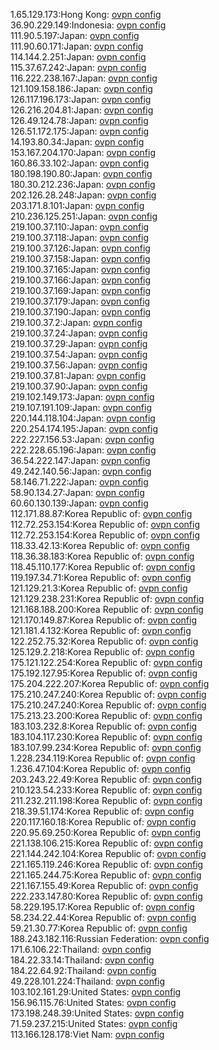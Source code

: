 1.65.129.173:Hong Kong: [ovpn config](vpn/1_65_129_173.ovpn)  
36.90.229.149:Indonesia: [ovpn config](vpn/36_90_229_149.ovpn)  
111.90.5.197:Japan: [ovpn config](vpn/111_90_5_197.ovpn)  
111.90.60.171:Japan: [ovpn config](vpn/111_90_60_171.ovpn)  
114.144.2.251:Japan: [ovpn config](vpn/114_144_2_251.ovpn)  
115.37.67.242:Japan: [ovpn config](vpn/115_37_67_242.ovpn)  
116.222.238.167:Japan: [ovpn config](vpn/116_222_238_167.ovpn)  
121.109.158.186:Japan: [ovpn config](vpn/121_109_158_186.ovpn)  
126.117.196.173:Japan: [ovpn config](vpn/126_117_196_173.ovpn)  
126.216.204.81:Japan: [ovpn config](vpn/126_216_204_81.ovpn)  
126.49.124.78:Japan: [ovpn config](vpn/126_49_124_78.ovpn)  
126.51.172.175:Japan: [ovpn config](vpn/126_51_172_175.ovpn)  
14.193.80.34:Japan: [ovpn config](vpn/14_193_80_34.ovpn)  
153.167.204.170:Japan: [ovpn config](vpn/153_167_204_170.ovpn)  
160.86.33.102:Japan: [ovpn config](vpn/160_86_33_102.ovpn)  
180.198.190.80:Japan: [ovpn config](vpn/180_198_190_80.ovpn)  
180.30.212.236:Japan: [ovpn config](vpn/180_30_212_236.ovpn)  
202.126.28.248:Japan: [ovpn config](vpn/202_126_28_248.ovpn)  
203.171.8.101:Japan: [ovpn config](vpn/203_171_8_101.ovpn)  
210.236.125.251:Japan: [ovpn config](vpn/210_236_125_251.ovpn)  
219.100.37.110:Japan: [ovpn config](vpn/219_100_37_110.ovpn)  
219.100.37.118:Japan: [ovpn config](vpn/219_100_37_118.ovpn)  
219.100.37.126:Japan: [ovpn config](vpn/219_100_37_126.ovpn)  
219.100.37.158:Japan: [ovpn config](vpn/219_100_37_158.ovpn)  
219.100.37.165:Japan: [ovpn config](vpn/219_100_37_165.ovpn)  
219.100.37.166:Japan: [ovpn config](vpn/219_100_37_166.ovpn)  
219.100.37.169:Japan: [ovpn config](vpn/219_100_37_169.ovpn)  
219.100.37.179:Japan: [ovpn config](vpn/219_100_37_179.ovpn)  
219.100.37.190:Japan: [ovpn config](vpn/219_100_37_190.ovpn)  
219.100.37.2:Japan: [ovpn config](vpn/219_100_37_2.ovpn)  
219.100.37.24:Japan: [ovpn config](vpn/219_100_37_24.ovpn)  
219.100.37.29:Japan: [ovpn config](vpn/219_100_37_29.ovpn)  
219.100.37.54:Japan: [ovpn config](vpn/219_100_37_54.ovpn)  
219.100.37.56:Japan: [ovpn config](vpn/219_100_37_56.ovpn)  
219.100.37.81:Japan: [ovpn config](vpn/219_100_37_81.ovpn)  
219.100.37.90:Japan: [ovpn config](vpn/219_100_37_90.ovpn)  
219.102.149.173:Japan: [ovpn config](vpn/219_102_149_173.ovpn)  
219.107.191.109:Japan: [ovpn config](vpn/219_107_191_109.ovpn)  
220.144.118.104:Japan: [ovpn config](vpn/220_144_118_104.ovpn)  
220.254.174.195:Japan: [ovpn config](vpn/220_254_174_195.ovpn)  
222.227.156.53:Japan: [ovpn config](vpn/222_227_156_53.ovpn)  
222.228.65.196:Japan: [ovpn config](vpn/222_228_65_196.ovpn)  
36.54.222.147:Japan: [ovpn config](vpn/36_54_222_147.ovpn)  
49.242.140.56:Japan: [ovpn config](vpn/49_242_140_56.ovpn)  
58.146.71.222:Japan: [ovpn config](vpn/58_146_71_222.ovpn)  
58.90.134.27:Japan: [ovpn config](vpn/58_90_134_27.ovpn)  
60.60.130.139:Japan: [ovpn config](vpn/60_60_130_139.ovpn)  
112.171.88.87:Korea Republic of: [ovpn config](vpn/112_171_88_87.ovpn)  
112.72.253.154:Korea Republic of: [ovpn config](vpn/112_72_253_154.ovpn)  
112.72.253.154:Korea Republic of: [ovpn config](vpn/112_72_253_154.ovpn)  
118.33.42.13:Korea Republic of: [ovpn config](vpn/118_33_42_13.ovpn)  
118.36.38.183:Korea Republic of: [ovpn config](vpn/118_36_38_183.ovpn)  
118.45.110.177:Korea Republic of: [ovpn config](vpn/118_45_110_177.ovpn)  
119.197.34.71:Korea Republic of: [ovpn config](vpn/119_197_34_71.ovpn)  
121.129.21.3:Korea Republic of: [ovpn config](vpn/121_129_21_3.ovpn)  
121.129.238.231:Korea Republic of: [ovpn config](vpn/121_129_238_231.ovpn)  
121.168.188.200:Korea Republic of: [ovpn config](vpn/121_168_188_200.ovpn)  
121.170.149.87:Korea Republic of: [ovpn config](vpn/121_170_149_87.ovpn)  
121.181.4.132:Korea Republic of: [ovpn config](vpn/121_181_4_132.ovpn)  
122.252.75.32:Korea Republic of: [ovpn config](vpn/122_252_75_32.ovpn)  
125.129.2.218:Korea Republic of: [ovpn config](vpn/125_129_2_218.ovpn)  
175.121.122.254:Korea Republic of: [ovpn config](vpn/175_121_122_254.ovpn)  
175.192.127.95:Korea Republic of: [ovpn config](vpn/175_192_127_95.ovpn)  
175.204.222.207:Korea Republic of: [ovpn config](vpn/175_204_222_207.ovpn)  
175.210.247.240:Korea Republic of: [ovpn config](vpn/175_210_247_240.ovpn)  
175.210.247.240:Korea Republic of: [ovpn config](vpn/175_210_247_240.ovpn)  
175.213.23.200:Korea Republic of: [ovpn config](vpn/175_213_23_200.ovpn)  
183.103.232.8:Korea Republic of: [ovpn config](vpn/183_103_232_8.ovpn)  
183.104.117.230:Korea Republic of: [ovpn config](vpn/183_104_117_230.ovpn)  
183.107.99.234:Korea Republic of: [ovpn config](vpn/183_107_99_234.ovpn)  
1.228.234.119:Korea Republic of: [ovpn config](vpn/1_228_234_119.ovpn)  
1.236.47.104:Korea Republic of: [ovpn config](vpn/1_236_47_104.ovpn)  
203.243.22.49:Korea Republic of: [ovpn config](vpn/203_243_22_49.ovpn)  
210.123.54.233:Korea Republic of: [ovpn config](vpn/210_123_54_233.ovpn)  
211.232.211.198:Korea Republic of: [ovpn config](vpn/211_232_211_198.ovpn)  
218.39.51.174:Korea Republic of: [ovpn config](vpn/218_39_51_174.ovpn)  
220.117.160.18:Korea Republic of: [ovpn config](vpn/220_117_160_18.ovpn)  
220.95.69.250:Korea Republic of: [ovpn config](vpn/220_95_69_250.ovpn)  
221.138.106.215:Korea Republic of: [ovpn config](vpn/221_138_106_215.ovpn)  
221.144.242.104:Korea Republic of: [ovpn config](vpn/221_144_242_104.ovpn)  
221.165.119.246:Korea Republic of: [ovpn config](vpn/221_165_119_246.ovpn)  
221.165.244.75:Korea Republic of: [ovpn config](vpn/221_165_244_75.ovpn)  
221.167.155.49:Korea Republic of: [ovpn config](vpn/221_167_155_49.ovpn)  
222.233.147.80:Korea Republic of: [ovpn config](vpn/222_233_147_80.ovpn)  
58.229.195.17:Korea Republic of: [ovpn config](vpn/58_229_195_17.ovpn)  
58.234.22.44:Korea Republic of: [ovpn config](vpn/58_234_22_44.ovpn)  
59.21.30.77:Korea Republic of: [ovpn config](vpn/59_21_30_77.ovpn)  
188.243.182.116:Russian Federation: [ovpn config](vpn/188_243_182_116.ovpn)  
171.6.106.22:Thailand: [ovpn config](vpn/171_6_106_22.ovpn)  
184.22.33.14:Thailand: [ovpn config](vpn/184_22_33_14.ovpn)  
184.22.64.92:Thailand: [ovpn config](vpn/184_22_64_92.ovpn)  
49.228.101.224:Thailand: [ovpn config](vpn/49_228_101_224.ovpn)  
103.102.161.29:United States: [ovpn config](vpn/103_102_161_29.ovpn)  
156.96.115.76:United States: [ovpn config](vpn/156_96_115_76.ovpn)  
173.198.248.39:United States: [ovpn config](vpn/173_198_248_39.ovpn)  
71.59.237.215:United States: [ovpn config](vpn/71_59_237_215.ovpn)  
113.166.128.178:Viet Nam: [ovpn config](vpn/113_166_128_178.ovpn)  
